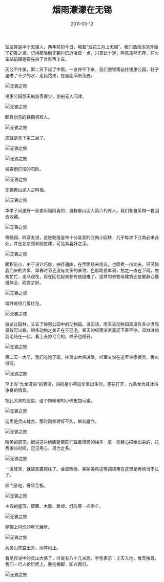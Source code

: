﻿---
title: "烟雨濛濛在无锡"
date: 2011-03-12
categories: 
  - "travels"
tags: 
  - "寄畅园"
  - "灵山大佛"
  - "锡惠公园"
---

室友算是半个无锡人，两年前的今日，喊着“烟花三月上无锡”，我们浩浩荡荡开始了初春之旅。记得那晚到无锡时已近凌晨一点，兴奋劲十足，睡意荡然无存，在火车站前硬是要先拍了合影再上车。

天公不作美，第二天下起了中雨，一直停不下来，我们便冒雨前往锡惠公园，鞋子里进了不少的水，走起路来，在里面荡来荡去。

![无锡之旅](/images/5647803449_355dceacd5_z.jpg)

<!--more-->锡惠公园那天的游客很少，游船无人问津。

![无锡之旅](/images/5647805457_47f049ae86_z.jpg)

颇具创意的铁筒机器人。

![无锡之旅](/images/5647804827_bd13089677_z.jpg)

这就是天下第二泉了。

![无锡之旅](/images/5647806663_0bd59e121d_z.jpg)

![无锡之旅](/images/5647807245_a3f6a5cfe6_z.jpg)

被春雨打湿的石阶。

![无锡之旅](/images/5647799399_64587a8976_z.jpg)

无锡惠山泥人之阿福。

![无锡之旅](/images/5648368530_d4e4c07c33_z.jpg)

华孝子祠里有一家卖阿福阿喜的，自称惠山泥人第六代传人，我们各自采购一套回去收藏。

![无锡之旅](/images/5647799065_26c17e97b7_z.jpg)

寄畅园，听室友说，这是乾隆皇帝十分喜爱的江南小园林，几乎每次下江南必来此处，并在北京颐和园仿建，可见其喜好之深。

![无锡之旅](/images/5648362558_9faabdda8a_z.jpg)

面积虽小，由于设计巧妙，曲径通幽，在里面绕来绕去，也颇费一份功夫。只可惜我们来的大早，早春时节还没有太多的景致，色彩略显单调，加之一直在下雨，匆匆忙忙，走马观花，现在回忆起来都有些困难了。这样的景物与建筑还是要静心慢慢体会、欣赏才好。

![无锡之旅](/images/5648362280_ab463d0a56_z.jpg)

墙外难得几簇红花。

![无锡之旅](/images/5648365592_e6ea072790_z.jpg)

游览过园林，又去了锡惠公园中的动物园。说实话，雨天去动物园真没有多少漂亮景致可以看，很多动物之美正在于羽毛，春天的细雨淅淅沥沥下着不停，湿淋淋的羽毛结在一起，看上去惨兮兮的，样子也很丑。

![无锡之旅](/images/5647808889_bf2eac482c_z.jpg)

第二天一大早，我们吃饱了饭，往灵山大佛进发，听室友说在这里许愿很灵，香火很旺。

![无锡之旅](/images/5648371558_b589a46bc7_z.jpg)

早上有“九龙灌浴”的表演，讲的是小释迦牟尼出生时，莲花打开，九条龙为其沐浴净身的情景。

相比大佛的造型，这个肉嘟嘟的小佛更加可爱。

![无锡之旅](/images/5648364944_b93ea68ed1_z.jpg)

这里是灵山梵宫，那时刚修建好不久，崭新矗立。

![无锡之旅](/images/5648364740_a76e2b2050_z.jpg)

精美的房顶。据说这些绘画是画匠们踩着很高的梯子一笔一笔精心描绘出来的，花费很长时间，足见用心、用力之多。

![无锡之旅](/images/5648364378_aef9871b31_z.jpg)

一进梵宫，就被其震撼住了。金碧辉煌、美轮美奂这等词语用在这里是再恰当不过了。

佛门圣地，奢华至极。

![无锡之旅](/images/5648362956_8b0ef921a2_z.jpg)

主殿的屋顶，壁画、木雕、雕塑、灯光等一应俱全。

![无锡之旅](/images/5647800829_93e1e4ce0a_z.jpg)

屋顶上闪烁的星光展示。

![无锡之旅](/images/5648363624_19929eee90_z.jpg)

从灵山梵宫出来，雨停风止。

看见传说中的灵山大佛了，听说有八十几米高，手势表示：上天入地，惟吾独尊。我们一行人拾阶而上，熊抱佛脚，即兴而归。

![无锡之旅](/images/5647802597_7f10d82752_z.jpg)
